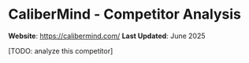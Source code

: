 # CaliberMind - Competitor Analysis

**Website**: https://calibermind.com/
**Last Updated**: June 2025

[TODO: analyze this competitor] 